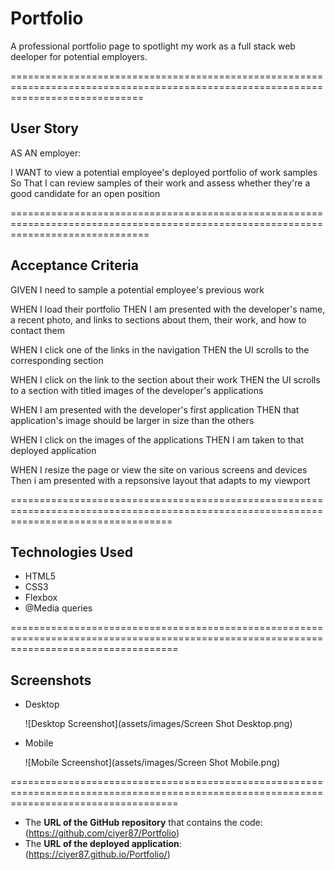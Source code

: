 # Portfolio

A professional portfolio page to spotlight my work as a full stack web deeloper for potential employers.

===================================================================================================================================

## User Story

AS AN employer:

I WANT to view a potential employee's deployed portfolio of work samples
So That I can review samples of their work and assess whether they're a good candidate for an open position

====================================================================================================================================

## Acceptance Criteria

GIVEN I need to sample a potential employee's previous work

WHEN I load their portfolio
THEN I am presented with the developer's name, a recent photo, and links to sections about them, their work, and how to contact them

WHEN I click one of the links in the navigation
THEN the UI scrolls to the corresponding section

WHEN I click on the link to the section about their work
THEN the UI scrolls to a section with titled images of the developer's applications

WHEN I am presented with the developer's first application
THEN that application's image should be larger in size than the others

WHEN I click on the images of the applications
THEN I am taken to that deployed application

WHEN I resize the page or view the site on various screens and devices
Then i am presented with a repsonsive layout that adapts to my viewport

========================================================================================================================================

## Technologies Used

* HTML5
* CSS3
* Flexbox
* @Media queries

=========================================================================================================================================

## Screenshots
* Desktop

  ![Desktop Screenshot](assets/images/Screen Shot Desktop.png)
  
* Mobile

  ![Mobile Screenshot](assets/images/Screen Shot Mobile.png)
  
  
 =========================================================================================================================================
  
*  The **URL of the GitHub repository** that contains the code: (https://github.com/ciyer87/Portfolio) 
*  The **URL of the deployed application**: (https://ciyer87.github.io/Portfolio/)



